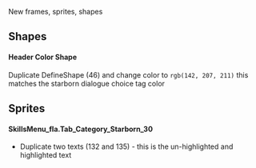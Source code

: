 New frames, sprites, shapes

## Shapes
#### Header Color Shape
Duplicate DefineShape (46) and change color to
`rgb(142, 207, 211)`
this matches the starborn dialogue choice tag color

## Sprites
#### SkillsMenu_fla.Tab_Category_Starborn_30
- Duplicate two texts (132 and 135) - this is the un-highlighted and highlighted text
